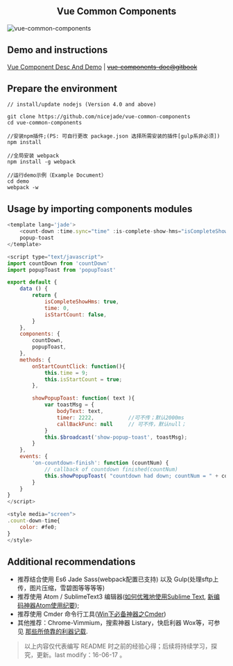 <h2 align="center"> Vue Common Components </h2>

![vue-common-components](http://7xoosr.com1.z0.glb.clouddn.com/vue-common-components.jpg?v1.0)

## Demo and instructions

[Vue Component Desc And Demo](http://nicejade.github.io/jade/vue-jade-components-demo.html#/) | ~~[vue-components-doc@gitbook](https://nicejade.gitbooks.io/vue-components-doc/content/index.html)~~


## Prepare the environment

```
// install/update nodejs (Version 4.0 and above)

git clone https://github.com/nicejade/vue-common-components
cd vue-common-components

//安装npm插件;(PS: 可自行更改 package.json 选择所需安装的插件[gulp系非必须])
npm install

//全局安装 webpack
npm install -g webpack

//运行demo示例（Example Document）
cd demo
webpack -w
```

## Usage by importing components  modules

```js
<template lang='jade'>
    <count-down :time.sync="time" :is-complete-show-hms="isCompleteShowHms" :start.sync="isStartCount"></count-down>
    popup-toast
</template>

<script type="text/javascript">
import countDown from 'countDown'
import popupToast from 'popupToast'

export default {
    data () {
        return {
            isCompleteShowHms: true,
            time: 0,
            isStartCount: false,
        }
    },
    components: {
        countDown,
        popupToast,
    },
    methods: {
        onStartCountClick: function(){
            this.time = 9;
            this.isStartCount = true;
        },

        showPopupToast: function( text ){
            var toastMsg = {
                bodyText: text,
                timer: 2222,           //可不传；默认2000ms
                callBackFunc: null     // 可不传，默认null；
            }
            this.$broadcast('show-popup-toast', toastMsg);
        }
    },
    events: {
        'on-countdown-finish': function (countNum) {
            // callback of countdown finished(countNum)
            this.showPopupToast( "countdown had down; countNum = " + countNum )
        }
    }
}
</script>

<style media="screen">
.count-down-time{
    color: #fe0;
}
</style>
```

## Additional recommendations

* 推荐结合使用 Es6 Jade Sass(webpack配置已支持) 以及 Gulp(处理sftp上传，图片压缩，雪碧图等等等等)
* 推荐使用 Atom / SublimeText3 编辑器([如何优雅地使用Sublime Text](http://www.jeffjade.com/2015/12/15/2015-04-17-toss-sublime-text/), [新编码神器Atom使用纪要](http://www.jeffjade.com/2016/03/03/2016-03-02-how-to-use-atom/));
* 推荐使用 Cmder 命令行工具([Win下必备神器之Cmder](http://www.jeffjade.com/2016/01/13/2016-01-13-windows-software-cmder/))
* 其他推荐：Chrome-Vimmium，搜索神器 Listary，快启利器 Wox等，可参见 [那些所倚靠的利器记载](http://www.jeffjade.com/2016/03/17/2016-03-17-jade-tools/).


>以上内容仅代表编写 README 时之前的经验心得；后续将持续学习，探究，更新。last modify：16-06-17 。
